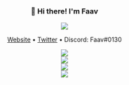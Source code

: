 <h3 align="center">👋 Hi there! I'm Faav</h3>
<p align="center">
<img src="https://user-images.githubusercontent.com/52789876/117721319-b8a1c480-b1ad-11eb-9117-d523028f4ea2.png" />
  </p>
<p align="center">
  <a href="https://www.faav.tk">Website</a> •
  <a href="https://twitter.com/FaavXD">Twitter</a> •
  <a>Discord: Faav#0130</a>
</p>
<p align="center">
  <img src="https://gpvc.arturio.dev/withdrew" /><br>
  <img src="https://github-readme-stats.vercel.app/api?username=withdrew&show_icons=true&locale=en" /><br>
  <img src="https://github-readme-streak-stats.herokuapp.com/?user=withdrew" /><br>
  <img src="https://github-readme-stats.vercel.app/api/top-langs?username=withdrew&layout=compact" />
  </p>
